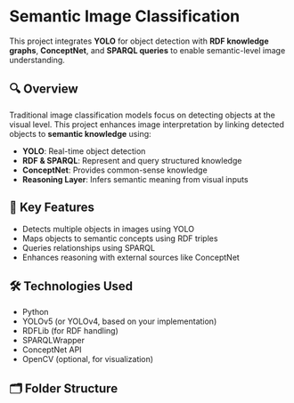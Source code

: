 # Semantic Image Classification

This project integrates **YOLO** for object detection with **RDF knowledge graphs**, **ConceptNet**, and **SPARQL queries** to enable semantic-level image understanding.

## 🔍 Overview

Traditional image classification models focus on detecting objects at the visual level. This project enhances image interpretation by linking detected objects to **semantic knowledge** using:

- **YOLO**: Real-time object detection
- **RDF & SPARQL**: Represent and query structured knowledge
- **ConceptNet**: Provides common-sense knowledge
- **Reasoning Layer**: Infers semantic meaning from visual inputs

## 🧠 Key Features

- Detects multiple objects in images using YOLO
- Maps objects to semantic concepts using RDF triples
- Queries relationships using SPARQL
- Enhances reasoning with external sources like ConceptNet

## 🛠️ Technologies Used

- Python
- YOLOv5 (or YOLOv4, based on your implementation)
- RDFLib (for RDF handling)
- SPARQLWrapper
- ConceptNet API
- OpenCV (optional, for visualization)

## 🗂️ Folder Structure

